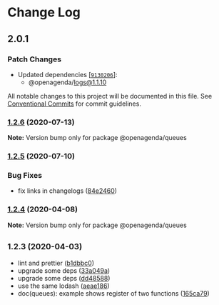 # Change Log

## 2.0.1

### Patch Changes

- Updated dependencies [[`9130206`](https://github.com/OpenAgenda/oa/commit/9130206f01c7b004965a026e357974f68c5d4dc9)]:
  - @openagenda/logs@1.1.10

All notable changes to this project will be documented in this file.
See [Conventional Commits](https://conventionalcommits.org) for commit guidelines.

### [1.2.6](https://github.com/OpenAgenda/oa/compare/@openagenda/queues@1.2.5...@openagenda/queues@1.2.6) (2020-07-13)

**Note:** Version bump only for package @openagenda/queues

### [1.2.5](https://github.com/OpenAgenda/oa/compare/@openagenda/queues@1.2.4...@openagenda/queues@1.2.5) (2020-07-10)

### Bug Fixes

- fix links in changelogs ([84e2460](https://github.com/OpenAgenda/oa/commit/84e24609981f4ee3bb9e34ef52109d74abe97a62))

### [1.2.4](https://github.com/OpenAgenda/oa/compare/@openagenda/queues@1.2.3...@openagenda/queues@1.2.4) (2020-04-08)

**Note:** Version bump only for package @openagenda/queues

## <small>1.2.3 (2020-04-03)</small>

- lint and prettier ([b1dbbc0](https://github.com/OpenAgenda/oa/commit/b1dbbc0))
- upgrade some deps ([33a049a](https://github.com/OpenAgenda/oa/commit/33a049a))
- upgrade some deps ([dd48588](https://github.com/OpenAgenda/oa/commit/dd48588))
- use the same lodash ([aeae186](https://github.com/OpenAgenda/oa/commit/aeae186))
- doc(queues): example shows register of two functions ([165ca79](https://github.com/OpenAgenda/oa/commit/165ca79))
